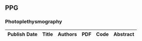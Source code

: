 
## PPG

### Photoplethysmography
|Publish Date|Title|Authors|PDF|Code|Abstract|
| :---: | :---: | :---: | :---: | :---: | :---: |
